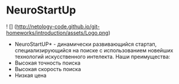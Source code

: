 # NeuroStartUp
! [] (http://netology-code.github.io/git-homeworks/introduction/assets/Logo.png)
* NeuroStartUP* - динамически развивающийся стартап, специализирующийся на поиске с использованием новейших технологий искусственного интелекта. 
Наши преимущества:
* Высокая точность поиска
* Высокая скорость поиска
* Низкая цена